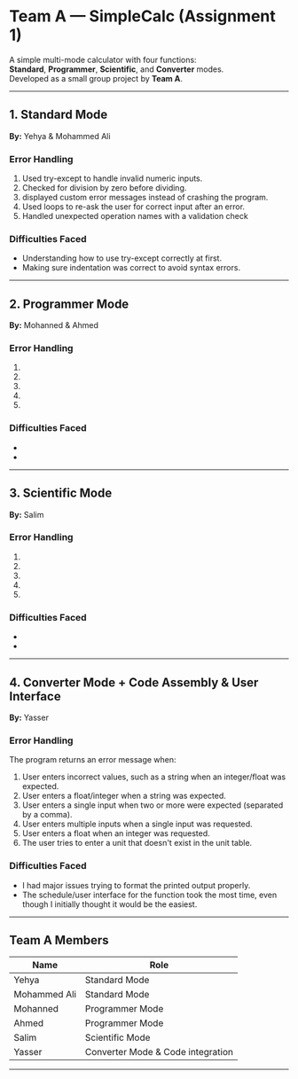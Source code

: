 # Team A — SimpleCalc (Assignment 1)

A simple multi-mode calculator with four functions:  
**Standard**, **Programmer**, **Scientific**, and **Converter** modes.  
Developed as a small group project by **Team A**.

---

## 1. Standard Mode  
**By:** Yehya & Mohammed Ali  

### Error Handling
1.  Used try-except to handle invalid numeric inputs.
2.  Checked for division by zero before dividing.
3.  displayed custom error messages instead of crashing the program.
4.  Used loops to re-ask the user for correct input after an error.
5. Handled unexpected operation names with a validation check 

### Difficulties Faced
-  Understanding how to use try-except correctly at first.
-  Making sure indentation was correct to avoid syntax errors.

---

## 2. Programmer Mode  
**By:** Mohanned & Ahmed  

### Error Handling
1.  
2.  
3.  
4.  
5.  

### Difficulties Faced
-  
-  

---

## 3. Scientific Mode  
**By:** Salim  

### Error Handling
1.  
2.  
3.  
4.  
5.  

### Difficulties Faced
-  
-  

---

## 4. Converter Mode + Code Assembly & User Interface  
**By:** Yasser  

### Error Handling
The program returns an error message when:
1. User enters incorrect values, such as a string when an integer/float was expected.  
2. User enters a float/integer when a string was expected.  
3. User enters a single input when two or more were expected (separated by a comma).  
4. User enters multiple inputs when a single input was requested.  
5. User enters a float when an integer was requested.  
6. The user tries to enter a unit that doesn't exist in the unit table.

### Difficulties Faced
- I had major issues trying to format the printed output properly.  
- The schedule/user interface for the function took the most time, even though I initially thought it would be the easiest.

---

## Team A Members
| Name | Role |
|------|------|
| Yehya | Standard Mode |
| Mohammed Ali | Standard Mode |
| Mohanned | Programmer Mode |
| Ahmed | Programmer Mode |
| Salim | Scientific Mode |
| Yasser | Converter Mode & Code integration |

---
